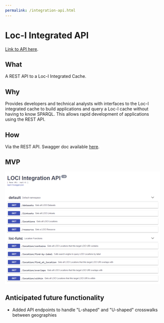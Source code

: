 ```yaml
---
permalink: /integration-api.html
---
```


# Loc-I Integrated API

[Link to API here](https://api2.loci.cat).

## What

A REST API to a Loc-I Integrated Cache.
     
## Why

Provides developers and technical analysts with interfaces to the Loc-I integrated cache to build applications and query a Loc-I cache without having to know SPARQL. This allows rapid development of applications using the REST API.

## How 

Via the REST API. Swagger doc available [here](https://api2.loci.cat/api/v1/doc).

     
## MVP 

![Loc-I Technical Architecture Overview](images/loci-integrated-api-1.PNG "Loc-I Technical Architecture Overview")


## Anticipated future functionality

* Added API endpoints to handle "L-shaped" and "U-shaped" crosswalks between geographies
